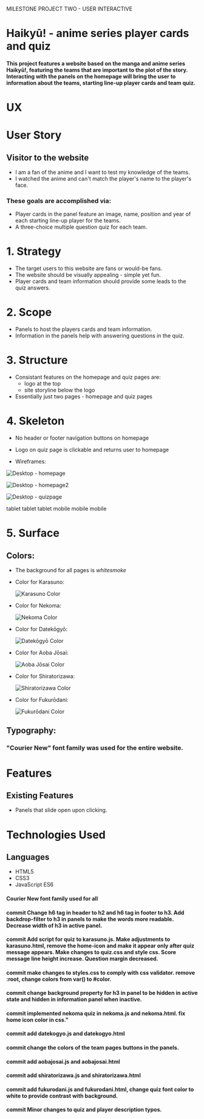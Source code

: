 MILESTONE PROJECT TWO - USER INTERACTIVE 
# Haikyū! - anime series player cards and quiz

#### This project features a website based on the manga and anime series Haikyū!, featuring the teams that are important to the plot of the story. Interacting with the panels on the homepage will bring the user to information about the teams, starting line-up player cards and team quiz. 

# UX

# User Story 

## Visitor to the website 
* I am a fan of the anime and I want to test my knowledge of the teams.
* I watched the anime and can't match the player's name to the player's face. 

### These goals are accomplished via: 
* Player cards in the panel feature an image, name, position and year of each starting line-up player for the teams.
* A three-choice multiple question quiz for each team.

# 1. Strategy
* The target users to this website are fans or would-be fans. 
* The website should be visually appealing - simple yet fun.
* Player cards and team information should provide some leads to the quiz answers.

# 2. Scope
* Panels to host the players cards and team information.
* Information in the panels help with answering questions in the quiz.

# 3. Structure
* Consistant features on the homepage and quiz pages are:
    * logo at the top 
    * site storyline below the logo
* Essentially just two pages - homepage and quiz pages

# 4. Skeleton 
* No header or footer navigation buttons on homepage
* Logo on quiz page is clickable and returns user to homepage

* Wireframes: 

![Desktop - homepage](/assets/images/readme-img/wireframe-desktop-1.png)

![Desktop - homepage2](assets/images/readme-img/wireframe-desktop-2.png)

![Desktop - quizpage](assets/images/readme-img/wireframe-desktop-3.png)

tablet
tablet
tablet
mobile 
mobile
mobile

# 5. Surface

## Colors:
* The background for all pages is *whitesmoke*

* Color for Karasuno:

    ![Karasuno Color](assets/images/readme-img/Karasuno-color.png) 
* Color for Nekoma:

    ![Nekoma Color](assets/images/readme-img/Nekoma-color.png)

* Color for Datekōgyō:

    ![Datekōgyō Color](assets/images/readme-img/Datekogyo-color.png)

* Color for Aoba Jōsai:

    ![Aoba Jōsai Color](assets/images/readme-img/AobaJosai-color.png)

* Color for Shiratorizawa:

    ![Shiratorizawa Color](assets/images/readme-img/Shiratorizawa-color.png)

* Color for Fukurōdani:

    ![Fukurōdani Color](assets/images/readme-img/Fukurodani-color.png)

## Typography:
### "Courier New" font family was used for the entire website.

#

# Features

## Existing Features
* Panels that slide open upon clicking. 


# Technologies Used 

## Languages 
* HTML5
* CSS3
* JavaScript ES6







#### Courier New font family used for all

#### commit Change h6 tag in header to h2 and h6 tag in footer to h3. Add backdrop-filter to h3 in panels to make the words more readable. Decrease width of h3 in active panel. 
#### commit Add script for quiz to karasuno.js. Make adjustments to karasuno.html, remove the home-icon and make it appear only after quiz message appears. Make changes to quiz.css and style css. Score message line height increase. Question margin decreased.
#### commit make changes to styles.css to comply with css validator. remove :root, change colors from var() to #color.
#### commit change background property for h3 in panel to be hidden in active state and hidden in information panel when inactive. 
#### commit implemented nekoma quiz in nekoma.js and nekoma.html. fix home icon color in css."
#### commit add datekogyo.js and datekogyo.html
#### commit change the colors of the team pages buttons in the panels.
#### commit add aobajosai.js and aobajosai.html
#### commit add shiratorizawa.js and shiratorizawa.html
#### commit add fukurodani.js and fukurodani.html, change quiz font color to white to provide contrast with background.
#### commit Minor changes to quiz and player description typos.

